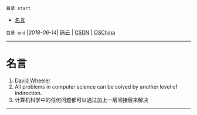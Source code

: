 `目录 start`
 
- [名言](#名言)

`目录 end` |_2018-06-14_| [码云](https://gitee.com/kcp1104) | [CSDN](http://blog.csdn.net/kcp606) | [OSChina](https://my.oschina.net/kcp1104)
****************************************
# 名言

1. [David Wheeler](https://en.wikipedia.org/wiki/David_Wheeler_%28computer_scientist%29)
2. All problems in computer science can be solved by another level of indirection.
3. 计算机科学中的任何问题都可以通过加上一层间接层来解决

****


